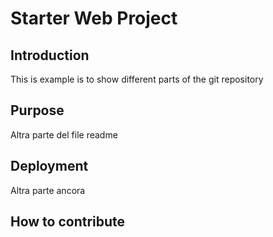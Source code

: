 # Starter Web Project

## Introduction

This is example is to show different parts of the git repository

## Purpose

Altra parte del file readme

## Deployment

Altra parte ancora

## How to contribute
